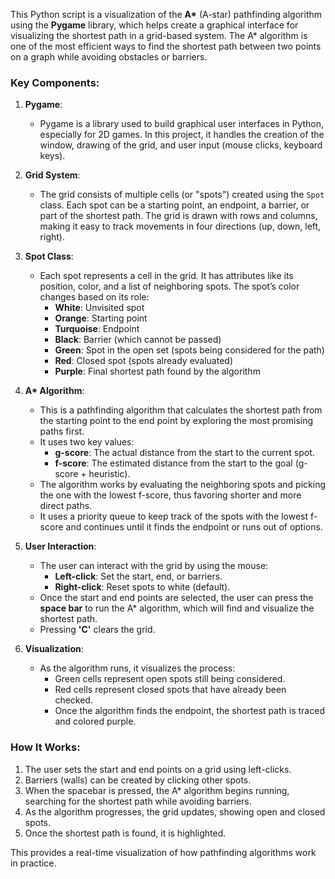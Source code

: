 This Python script is a visualization of the **A\*** (A-star) pathfinding algorithm using the **Pygame** library, which helps create a graphical interface for visualizing the shortest path in a grid-based system. The A* algorithm is one of the most efficient ways to find the shortest path between two points on a graph while avoiding obstacles or barriers.

### Key Components:

1. **Pygame**: 
   - Pygame is a library used to build graphical user interfaces in Python, especially for 2D games. In this project, it handles the creation of the window, drawing of the grid, and user input (mouse clicks, keyboard keys).

2. **Grid System**:
   - The grid consists of multiple cells (or "spots") created using the `Spot` class. Each spot can be a starting point, an endpoint, a barrier, or part of the shortest path. The grid is drawn with rows and columns, making it easy to track movements in four directions (up, down, left, right).

3. **Spot Class**:
   - Each spot represents a cell in the grid. It has attributes like its position, color, and a list of neighboring spots. The spot’s color changes based on its role:
     - **White**: Unvisited spot
     - **Orange**: Starting point
     - **Turquoise**: Endpoint
     - **Black**: Barrier (which cannot be passed)
     - **Green**: Spot in the open set (spots being considered for the path)
     - **Red**: Closed spot (spots already evaluated)
     - **Purple**: Final shortest path found by the algorithm

4. **A\* Algorithm**:
   - This is a pathfinding algorithm that calculates the shortest path from the starting point to the end point by exploring the most promising paths first.
   - It uses two key values:
     - **g-score**: The actual distance from the start to the current spot.
     - **f-score**: The estimated distance from the start to the goal (g-score + heuristic).
   - The algorithm works by evaluating the neighboring spots and picking the one with the lowest f-score, thus favoring shorter and more direct paths.
   - It uses a priority queue to keep track of the spots with the lowest f-score and continues until it finds the endpoint or runs out of options.

5. **User Interaction**:
   - The user can interact with the grid by using the mouse:
     - **Left-click**: Set the start, end, or barriers.
     - **Right-click**: Reset spots to white (default).
   - Once the start and end points are selected, the user can press the **space bar** to run the A* algorithm, which will find and visualize the shortest path.
   - Pressing **'C'** clears the grid.

6. **Visualization**:
   - As the algorithm runs, it visualizes the process:
     - Green cells represent open spots still being considered.
     - Red cells represent closed spots that have already been checked.
     - Once the algorithm finds the endpoint, the shortest path is traced and colored purple.
  
### How It Works:
1. The user sets the start and end points on a grid using left-clicks.
2. Barriers (walls) can be created by clicking other spots.
3. When the spacebar is pressed, the A* algorithm begins running, searching for the shortest path while avoiding barriers.
4. As the algorithm progresses, the grid updates, showing open and closed spots.
5. Once the shortest path is found, it is highlighted.

This provides a real-time visualization of how pathfinding algorithms work in practice.

